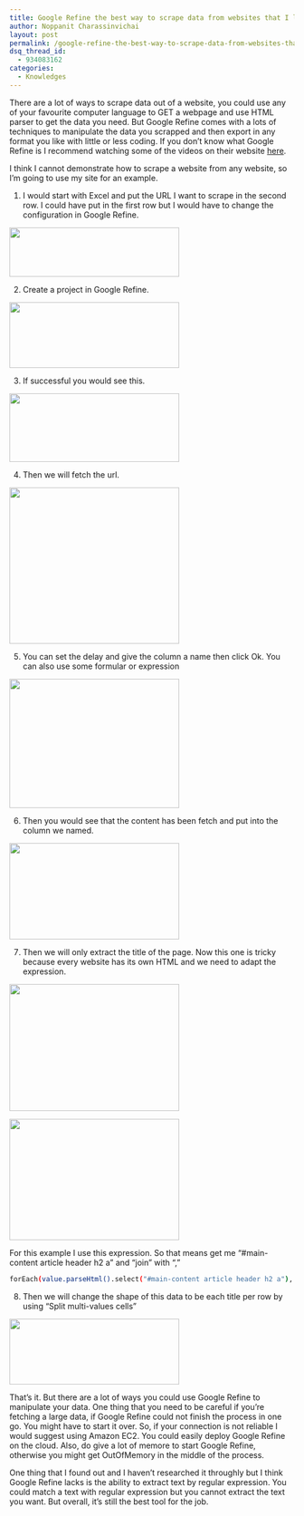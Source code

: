 ```yaml
---
title: Google Refine the best way to scrape data from websites that I like.
author: Noppanit Charassinvichai
layout: post
permalink: /google-refine-the-best-way-to-scrape-data-from-websites-that-i-like/
dsq_thread_id:
  - 934083162
categories:
  - Knowledges
---
```

There are a lot of ways to scrape data out of a website, you could use any of your favourite computer language to GET a webpage and use HTML parser to get the data you need. But Google Refine comes with a lots of techniques to manipulate the data you scrapped and then export in any format you like with little or less coding. If you don&#8217;t know what Google Refine is I recommend watching some of the videos on their website [here][1]. 

I think I cannot demonstrate how to scrape a website from any website, so I&#8217;m going to use my site for an example. 

1. I would start with Excel and put the URL I want to scrape in the second row. I could have put in the first row but I would have to change the configuration in Google Refine. 

[<img src="http://www.noppanit.com/wp-content/uploads/2012/11/Screen-shot-2012-11-19-at-00.31.01-300x87.png" alt="" title="Excel" width="300" height="87" class="alignnone size-medium wp-image-894" />][2]

2. Create a project in Google Refine.

[<img src="http://www.noppanit.com/wp-content/uploads/2012/11/Screen-shot-2012-11-19-at-00.34.04-300x116.png" alt="" title="Create project Google Refine" width="300" height="116" class="alignnone size-medium wp-image-896" />][3]

3. If successful you would see this.

[<img src="http://www.noppanit.com/wp-content/uploads/2012/11/Screen-shot-2012-11-19-at-00.34.35-300x121.png" alt="" title="Google Refine" width="300" height="121" class="alignnone size-medium wp-image-897" />][4]

4. Then we will fetch the url.

[<img src="http://www.noppanit.com/wp-content/uploads/2012/11/Screen-shot-2012-11-19-at-00.36.31-300x276.png" alt="" title="Fetching url" width="300" height="276" class="alignnone size-medium wp-image-898" />][5]

5. You can set the delay and give the column a name then click Ok. You can also use some formular or expression

[<img src="http://www.noppanit.com/wp-content/uploads/2012/11/Screen-shot-2012-11-19-at-00.37.31-300x228.png" alt="" title="Google Refine" width="300" height="228" class="alignnone size-medium wp-image-899" />][6]

6. Then you would see that the content has been fetch and put into the column we named. 

[<img src="http://www.noppanit.com/wp-content/uploads/2012/11/Screen-shot-2012-11-19-at-00.39.01-300x170.png" alt="" title="Page Content" width="300" height="170" class="alignnone size-medium wp-image-900" />][7]

7. Then we will only extract the title of the page. Now this one is tricky because every website has its own HTML and we need to adapt the expression. 

[<img src="http://www.noppanit.com/wp-content/uploads/2012/11/Screen-shot-2012-11-19-at-00.42.59-300x224.png" alt="" title="Google Refine Edit Column" width="300" height="224" class="alignnone size-medium wp-image-901" />][8]

[<img src="http://www.noppanit.com/wp-content/uploads/2012/11/Screen-shot-2012-11-19-at-00.46.37-300x214.png" alt="" title="GREL" width="300" height="214" class="alignnone size-medium wp-image-903" />][9]

For this example I use this expression. So that means get me &#8220;#main-content article header h2 a&#8221; and &#8220;join&#8221; with &#8220;,&#8221;

``` bash
forEach(value.parseHtml().select("#main-content article header h2 a"), e, e.innerHtml()).join(",")
```

8. Then we will change the shape of this data to be each title per row by using &#8220;Split multi-values cells&#8221;

[<img src="http://www.noppanit.com/wp-content/uploads/2012/11/Screen-shot-2012-11-19-at-00.48.17-300x116.png" alt="" title="Split multi-valued cells" width="300" height="116" class="alignnone size-medium wp-image-904" />][10]

That&#8217;s it. But there are a lot of ways you could use Google Refine to manipulate your data. One thing that you need to be careful if you&#8217;re fetching a large data, if Google Refine could not finish the process in one go. You might have to start it over. So, if your connection is not reliable I would suggest using Amazon EC2. You could easily deploy Google Refine on the cloud. Also, do give a lot of memore to start Google Refine, otherwise you might get OutOfMemory in the middle of the process. 

One thing that I found out and I haven&#8217;t researched it throughly but I think Google Refine lacks is the ability to extract text by regular expression. You could match a text with regular expression but you cannot extract the text you want. But overall, it&#8217;s still the best tool for the job.

 [1]: http://code.google.com/p/google-refine/
 [2]: http://www.noppanit.com/wp-content/uploads/2012/11/Screen-shot-2012-11-19-at-00.31.01.png
 [3]: http://www.noppanit.com/wp-content/uploads/2012/11/Screen-shot-2012-11-19-at-00.34.04.png
 [4]: http://www.noppanit.com/wp-content/uploads/2012/11/Screen-shot-2012-11-19-at-00.34.35.png
 [5]: http://www.noppanit.com/wp-content/uploads/2012/11/Screen-shot-2012-11-19-at-00.36.31.png
 [6]: http://www.noppanit.com/wp-content/uploads/2012/11/Screen-shot-2012-11-19-at-00.37.31.png
 [7]: http://www.noppanit.com/wp-content/uploads/2012/11/Screen-shot-2012-11-19-at-00.39.01.png
 [8]: http://www.noppanit.com/wp-content/uploads/2012/11/Screen-shot-2012-11-19-at-00.42.59.png
 [9]: http://www.noppanit.com/wp-content/uploads/2012/11/Screen-shot-2012-11-19-at-00.46.37.png
 [10]: http://www.noppanit.com/wp-content/uploads/2012/11/Screen-shot-2012-11-19-at-00.48.17.png
